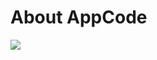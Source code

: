 # About AppCode
[![](https://badges.frapsoft.com/os/v2/open-source.svg?v=103)](https://www.jetbrains.com)
